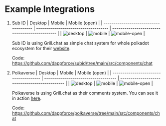 # Example Integrations

1. Sub ID
   | Desktop | Mobile | Mobile (open) |
   | -------------------------------------- | ------------------------------------ | ---------------------------------------------- |
   | ![desktop](./images/subid/desktop.png) | ![mobile](./images/subid/mobile.png) | ![mobile-open](./images/subid/mobile-open.png) |

   Sub ID is using Grill.chat as simple chat system for whole polkadot ecosystem for their [website](https://subid.io).

   Code: <https://github.com/dappforce/subid/tree/main/src/components/chat>

2. Polkaverse
   | Desktop | Mobile | Mobile (open) |
   | -------------------------------------- | ------------------------------------ | ---------------------------------------------- |
   | ![desktop](./images/polkaverse/desktop.png) | ![mobile](./images/polkaverse/mobile.png) | ![mobile-open](./images/polkaverse/mobile-open.png) |

   Polkaverse is using Grill.chat as their comments system. You can see it in action [here](https://polkaverse.com).

   Code: <https://github.com/dappforce/polkaverse/tree/main/src/components/chat>
